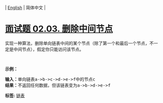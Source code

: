 | [English](README_EN.md) | 简体中文 |

# [面试题 02.03. 删除中间节点](https://leetcode-cn.com/problems/delete-middle-node-lcci)
<p>实现一种算法，删除单向链表中间的某个节点（除了第一个和最后一个节点，不一定是中间节点），假定你只能访问该节点。</p>

<p>&nbsp;</p>

<p><strong>示例：</strong></p>

<pre>
<strong>输入：</strong>单向链表a->b->c->d->e->f中的节点c
<strong>结果：</strong>不返回任何数据，但该链表变为a->b->d->e->f
</pre>

**标签:**  [链表](https://leetcode-cn.com/tag/linked-list) 